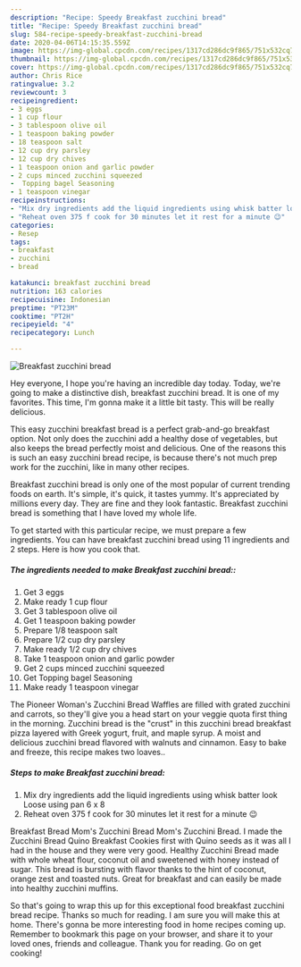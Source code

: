```yaml
---
description: "Recipe: Speedy Breakfast zucchini bread"
title: "Recipe: Speedy Breakfast zucchini bread"
slug: 584-recipe-speedy-breakfast-zucchini-bread
date: 2020-04-06T14:15:35.559Z
image: https://img-global.cpcdn.com/recipes/1317cd286dc9f865/751x532cq70/breakfast-zucchini-bread-recipe-main-photo.jpg
thumbnail: https://img-global.cpcdn.com/recipes/1317cd286dc9f865/751x532cq70/breakfast-zucchini-bread-recipe-main-photo.jpg
cover: https://img-global.cpcdn.com/recipes/1317cd286dc9f865/751x532cq70/breakfast-zucchini-bread-recipe-main-photo.jpg
author: Chris Rice
ratingvalue: 3.2
reviewcount: 3
recipeingredient:
- 3 eggs
- 1 cup flour
- 3 tablespoon olive oil
- 1 teaspoon baking powder
- 18 teaspoon salt
- 12 cup dry parsley
- 12 cup dry chives
- 1 teaspoon onion and garlic powder
- 2 cups minced zucchini squeezed
-  Topping bagel Seasoning
- 1 teaspoon vinegar
recipeinstructions:
- "Mix dry ingredients add the liquid ingredients using whisk batter look Loose using pan 6 x 8"
- "Reheat oven 375 f cook for 30 minutes let it rest for a minute 😉"
categories:
- Resep
tags:
- breakfast
- zucchini
- bread

katakunci: breakfast zucchini bread
nutrition: 163 calories
recipecuisine: Indonesian
preptime: "PT23M"
cooktime: "PT2H"
recipeyield: "4"
recipecategory: Lunch

---
```



![Breakfast zucchini bread](https://img-global.cpcdn.com/recipes/1317cd286dc9f865/751x532cq70/breakfast-zucchini-bread-recipe-main-photo.jpg)

Hey everyone, I hope you're having an incredible day today. Today, we're going to make a distinctive dish, breakfast zucchini bread. It is one of my favorites. This time, I'm gonna make it a little bit tasty. This will be really delicious.

This easy zucchini breakfast bread is a perfect grab-and-go breakfast option. Not only does the zucchini add a healthy dose of vegetables, but also keeps the bread perfectly moist and delicious. One of the reasons this is such an easy zucchini bread recipe, is because there&#39;s not much prep work for the zucchini, like in many other recipes.

Breakfast zucchini bread is only one of the most popular of current trending foods on earth. It's simple, it's quick, it tastes yummy. It's appreciated by millions every day. They are fine and they look fantastic. Breakfast zucchini bread is something that I have loved my whole life.


To get started with this particular recipe, we must prepare a few ingredients. You can have breakfast zucchini bread using 11 ingredients and 2 steps. Here is how you cook that.

##### The ingredients needed to make Breakfast zucchini bread::

1. Get 3 eggs
1. Make ready 1 cup flour
1. Get 3 tablespoon olive oil
1. Get 1 teaspoon baking powder
1. Prepare 1/8 teaspoon salt
1. Prepare 1/2 cup dry parsley
1. Make ready 1/2 cup dry chives
1. Take 1 teaspoon onion and garlic powder
1. Get 2 cups minced zucchini squeezed
1. Get  Topping bagel Seasoning
1. Make ready 1 teaspoon vinegar


The Pioneer Woman&#39;s Zucchini Bread Waffles are filled with grated zucchini and carrots, so they&#39;ll give you a head start on your veggie quota first thing in the morning. Zucchini bread is the &#34;crust&#34; in this zucchini bread breakfast pizza layered with Greek yogurt, fruit, and maple syrup. A moist and delicious zucchini bread flavored with walnuts and cinnamon. Easy to bake and freeze, this recipe makes two loaves.. 

##### Steps to make Breakfast zucchini bread:

1. Mix dry ingredients add the liquid ingredients using whisk batter look Loose using pan 6 x 8
1. Reheat oven 375 f cook for 30 minutes let it rest for a minute 😉


Breakfast Bread Mom&#39;s Zucchini Bread Mom&#39;s Zucchini Bread. I made the Zucchini Bread Quino Breakfast Cookies first with Quino seeds as it was all I had in the house and they were very good. Healthy Zucchini Bread made with whole wheat flour, coconut oil and sweetened with honey instead of sugar. This bread is bursting with flavor thanks to the hint of coconut, orange zest and toasted nuts. Great for breakfast and can easily be made into healthy zucchini muffins. 

So that's going to wrap this up for this exceptional food breakfast zucchini bread recipe. Thanks so much for reading. I am sure you will make this at home. There's gonna be more interesting food in home recipes coming up. Remember to bookmark this page on your browser, and share it to your loved ones, friends and colleague. Thank you for reading. Go on get cooking!
